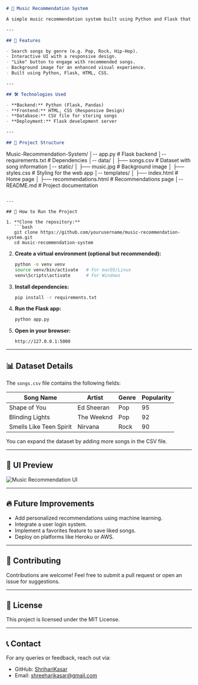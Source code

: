 

```md
# 🎵 Music Recommendation System

A simple music recommendation system built using Python and Flask that suggests songs based on user preferences. The project uses a CSV dataset of songs and provides recommendations based on the entered genre.

---

## 🌟 Features

- Search songs by genre (e.g. Pop, Rock, Hip-Hop).
- Interactive UI with a responsive design.
- "Like" button to engage with recommended songs.
- Background image for an enhanced visual experience.
- Built using Python, Flask, HTML, CSS.

---

## 🛠️ Technologies Used

- **Backend:** Python (Flask, Pandas)
- **Frontend:** HTML, CSS (Responsive Design)
- **Database:** CSV file for storing songs
- **Deployment:** Flask development server

---

## 📂 Project Structure

```
Music-Recommendation-System/
│-- app.py                     # Flask backend
│-- requirements.txt            # Dependencies
│-- data/
│   ├── songs.csv                # Dataset with song information
│-- static/
│   ├── music.jpg                 # Background image
│   ├── styles.css                 # Styling for the web app
│-- templates/
│   ├── index.html                 # Home page
│   ├── recommendations.html        # Recommendations page
│-- README.md                     # Project documentation
```

---

## 🚀 How to Run the Project

1. **Clone the repository:**
   ```bash
   git clone https://github.com/yourusername/music-recommendation-system.git
   cd music-recommendation-system
   ```

2. **Create a virtual environment (optional but recommended):**
   ```bash
   python -m venv venv
   source venv/bin/activate   # For macOS/Linux
   venv\Scripts\activate      # For Windows
   ```

3. **Install dependencies:**
   ```bash
   pip install -r requirements.txt
   ```

4. **Run the Flask app:**
   ```bash
   python app.py
   ```

5. **Open in your browser:**
   ```
   http://127.0.0.1:5000
   ```

---

## 📊 Dataset Details

The `songs.csv` file contains the following fields:

| Song Name                | Artist        | Genre    | Popularity |
|-------------------------|---------------|----------|------------|
| Shape of You             | Ed Sheeran     | Pop      | 95         |
| Blinding Lights          | The Weeknd     | Pop      | 92         |
| Smells Like Teen Spirit  | Nirvana        | Rock     | 90         |

You can expand the dataset by adding more songs in the CSV file.

---

## 🎨 UI Preview

![Music Recommendation UI](static/music.jpg)

---

## 🔥 Future Improvements

- Add personalized recommendations using machine learning.
- Integrate a user login system.
- Implement a favorites feature to save liked songs.
- Deploy on platforms like Heroku or AWS.

---

## 🤝 Contributing

Contributions are welcome! Feel free to submit a pull request or open an issue for suggestions.

---

## 📄 License

This project is licensed under the MIT License.

---

## 📞 Contact

For any queries or feedback, reach out via:

- GitHub: [ShrihariKasar](https://github.com/ShrihariKasar)
- Email: shreeharikasar@gmail.com